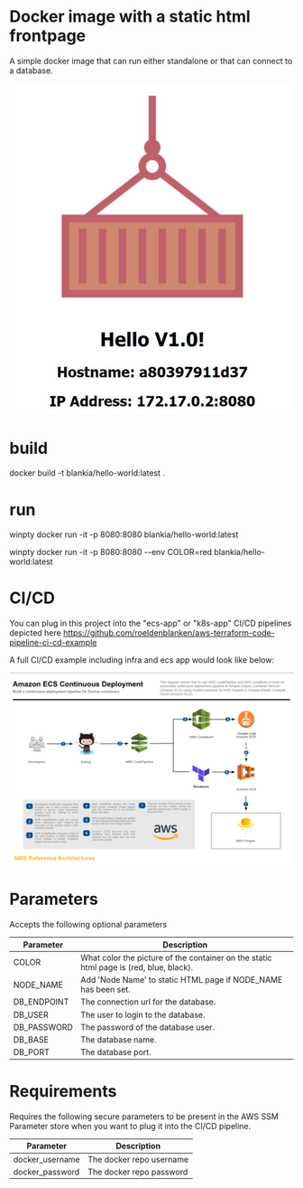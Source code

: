# Docker image with a static html frontpage
A simple docker image that can run either standalone or that can connect to a database.

![Image description](localhost-8080.JPG)

# build
docker build -t blankia/hello-world:latest .

# run
winpty docker run -it  -p 8080:8080 blankia/hello-world:latest

winpty docker run -it  -p 8080:8080 --env COLOR=red blankia/hello-world:latest

# CI/CD 
You can plug in this project into the "ecs-app" or "k8s-app" CI/CD pipelines depicted here https://github.com/roeldenblanken/aws-terraform-code-pipeline-ci-cd-example

A full CI/CD example including infra and ecs app would look like below:

![Image description](ci-cd-ecs-app.png)

# Parameters
Accepts the following optional parameters

| Parameter | Description |
| ------------- | ------------- |
| COLOR  | What color the picture of the container on the static html page is (red, blue, black).   |
| NODE_NAME  | Add 'Node Name' to static HTML page if NODE_NAME has been set.  |
| DB_ENDPOINT  | The connection url for the database.  |
| DB_USER  | The user to login to the database.  |
| DB_PASSWORD  | The password of the database user.  |
| DB_BASE  | The database name. |
| DB_PORT  | The database port. |


# Requirements

Requires the following secure parameters to be present in the AWS SSM Parameter store when you want to plug it into the CI/CD pipeline.

| Parameter | Description |
| ------------- | ------------- |
| docker_username  | The docker repo username  |
| docker_password  | The docker repo password  |

	